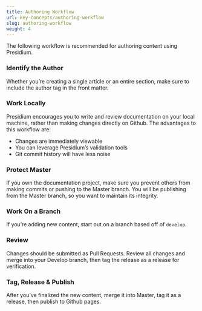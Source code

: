 ```yaml
---
title: Authoring Workflow
url: key-concepts/authoring-workflow
slug: authoring-workflow
weight: 4
---
```


The following workflow is recommended for authoring content using Presidium.

### Identify the Author

Whether you’re creating a single article or an entire section, make sure to include the author tag in the front matter.

### Work Locally

Presidium encourages you to write and review documentation on your local machine, rather than making changes directly 
on Github. The advantages to this workflow are:

- Changes are immediately viewable
- You can leverage Presidium’s validation tools
- Git commit history will have less noise

### Protect Master

If you own the documentation project, make sure you prevent others from making commits or pushing to the Master branch. 
You will be publishing from the Master branch, so you want to maintain its integrity.

### Work On a Branch

If you’re adding new content, start out on a branch based off of `develop`.

### Review

Changes should be submitted as Pull Requests. Review all changes and merge into your Develop branch, then tag the 
release as a release for verification.

### Tag, Release & Publish

After you’ve finalized the new content, merge it into Master, tag it as a release, then publish to Github pages.
